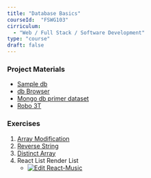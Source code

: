 ```yaml
---
title: "Database Basics" 
courseId:  "FSWG103"
cirriculum: 
  - "Web / Full Stack / Software Development"
type: "course"
draft: false
---
```


### Project Materials

* [Sample db](https://resources.api.exeterlms.com/Resources/f53e9d09-68ad-43ee-8093-63cb65efc34a)
* [db Browser](http://sqlitebrowser.org/)
* [Mongo db primer dataset](https://raw.githubusercontent.com/mongodb/docs-assets/primer-dataset/primer-dataset.json)
* [Robo 3T](https://robomongo.org/)

### Exercises

1.  [Array Modification](http://jsbin.com/wucagim/14/edit?js,console)
2.  [Reverse String](http://jsbin.com/wucagim/14/edit?js,console)
3.  [Distinct Array](http://jsbin.com/wucagim/14/edit?js,console)
4.  React List Render List
    * [![Edit React-Music](https://codesandbox.io/static/img/play-codesandbox.svg)](https://codesandbox.io/s/l2ow9zn33z)
